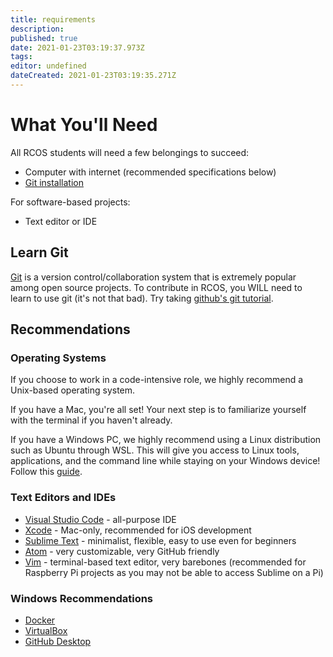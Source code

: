 ```yaml
---
title: requirements
description: 
published: true
date: 2021-01-23T03:19:37.973Z
tags: 
editor: undefined
dateCreated: 2021-01-23T03:19:35.271Z
---
```


# What You'll Need

All RCOS students will need a few belongings to succeed:
- Computer with internet (recommended specifications below)
- [Git installation](https://git-scm.com/book/en/v2/Getting-Started-Installing-Git)

For software-based projects:
- Text editor or IDE

## Learn Git

[Git](https://git-scm.com/) is a version control/collaboration system that is extremely popular among open source projects. To contribute in RCOS, you WILL need to learn to use git (it's not that bad). Try taking [github's git tutorial](https://try.github.io/levels/1/challenges/1).

## Recommendations

### Operating Systems
If you choose to work in a code-intensive role, we highly recommend a Unix-based operating system.

If you have a Mac, you're all set! Your next step is to familiarize yourself with the terminal if you haven't already.

If you have a Windows PC, we highly recommend using a Linux distribution such as Ubuntu through WSL. This will give you access to Linux tools, applications, and the command line while staying on your Windows device! Follow this [guide](https://www.omgubuntu.co.uk/how-to-install-wsl2-on-windows-10).

### Text Editors and IDEs
- [Visual Studio Code](https://code.visualstudio.com/) - all-purpose IDE
- [Xcode](https://developer.apple.com/xcode/) - Mac-only, recommended for iOS development
- [Sublime Text](https://www.sublimetext.com/) - minimalist, flexible, easy to use even for beginners
- [Atom](https://atom.io/) - very customizable, very GitHub friendly
- [Vim](https://www.vim.org/) - terminal-based text editor, very barebones (recommended for Raspberry Pi projects as you may not be able to access Sublime on a Pi)

<!--TODO - dotfiles recommendations
TODO - recommendations for hardware projects-->

### Windows Recommendations
- [Docker](https://www.docker.com/products/docker-desktop)
- [VirtualBox](https://www.virtualbox.org/)
- [GitHub Desktop](https://desktop.github.com/)
